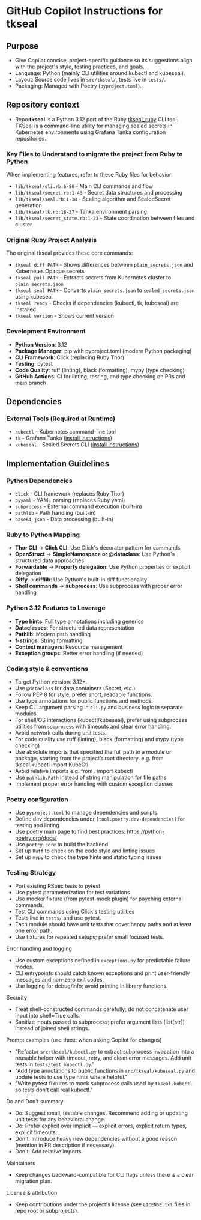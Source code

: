 # GitHub Copilot Instructions for tkseal

## Purpose
- Give Copilot concise, project-specific guidance so its suggestions align with the project's style, testing practices, and goals.
- Language: Python (mainly CLI utilities around kubectl and kubeseal).
- Layout: Source code lives in `src/tkseal/`, tests live in `tests/`.
- Packaging: Managed with Poetry (`pyproject.toml`).

## Repository context
- Repo:**tkseal** is a Python 3.12 port of the Ruby [tkseal_ruby](https://github.com/mlibrary/tkseal) CLI tool. TKSeal is a command-line utility for managing sealed secrets in Kubernetes environments using Grafana Tanka configuration repositories.

### Key Files to Understand to migrate the project from Ruby to Python

When implementing features, refer to these Ruby files for behavior:
- `lib/tkseal/cli.rb:6-80` - Main CLI commands and flow
- `lib/tkseal/secret.rb:1-48` - Secret data structures and processing
- `lib/tkseal/seal.rb:1-38` - Sealing algorithm and SealedSecret generation
- `lib/tkseal/tk.rb:18-37` - Tanka environment parsing
- `lib/tkseal/secret_state.rb:1-23` - State coordination between files and cluster


### Original Ruby Project Analysis

The original tkseal provides these core commands:
- `tkseal diff PATH` - Shows differences between `plain_secrets.json` and Kubernetes Opaque secrets
- `tkseal pull PATH` - Extracts secrets from Kubernetes cluster to `plain_secrets.json`
- `tkseal seal PATH` - Converts `plain_secrets.json` to `sealed_secrets.json` using kubeseal
- `tkseal ready` - Checks if dependencies (kubectl, tk, kubeseal) are installed
- `tkseal version` - Shows current version


### Development Environment

- **Python Version**: 3.12
- **Package Manager**: pip with pyproject.toml (modern Python packaging)
- **CLI Framework**: Click (replacing Ruby Thor)
- **Testing**: pytest
- **Code Quality**: ruff (linting), black (formatting), mypy (type checking)
- **GitHub Actions**: CI for linting, testing, and type checking on PRs and main branch

## Dependencies

### External Tools (Required at Runtime)
- `kubectl` - Kubernetes command-line tool
- `tk` - Grafana Tanka ([install instructions](https://tanka.dev/install/))
- `kubeseal` - Sealed Secrets CLI ([install instructions](https://github.com/bitnami-labs/sealed-secrets))

## Implementation Guidelines

### Python Dependencies
- `click` - CLI framework (replaces Ruby Thor)
- `pyyaml` - YAML parsing (replaces Ruby yaml)
- `subprocess` - External command execution (built-in)
- `pathlib` - Path handling (built-in)
- `base64`, `json` - Data processing (built-in)

### Ruby to Python Mapping
- **Thor CLI** → **Click CLI**: Use Click's decorator pattern for commands
- **OpenStruct** → **SimpleNamespace or @dataclass**: Use Python's structured data approaches
- **Forwardable** → **Property delegation**: Use Python properties or explicit delegation
- **Diffy** → **difflib**: Use Python's built-in diff functionality
- **Shell commands** → **subprocess**: Use subprocess with proper error handling

### Python 3.12 Features to Leverage
- **Type hints**: Full type annotations including generics
- **Dataclasses**: For structured data representation
- **Pathlib**: Modern path handling
- **f-strings**: String formatting
- **Context managers**: Resource management
- **Exception groups**: Better error handling (if needed)

### Coding style & conventions
- Target Python version: 3.12+.
- Use `@dataclass` for data containers (Secret, etc.)
- Follow PEP 8 for style; prefer short, readable functions.
- Use type annotations for public functions and methods.
- Keep CLI argument parsing in `cli.py` and business logic in separate modules.
- For shell/OS interactions (kubectl/kubeseal), prefer using subprocess utilities from `subprocess` with timeouts and clear error handling.
- Avoid network calls during unit tests.
- For code quality use ruff (linting), black (formatting) and mypy (type checking)
- Use absolute imports that specified the full path to a module or package, starting from the project’s root directory. e.g. from tkseal.kubectl import KubeCtl
- Avoid relative imports e.g. from . import kubectl
- Use `pathlib.Path` instead of string manipulation for file paths
- Implement proper error handling with custom exception classes

### Poetry configuration
- Use `pyproject.toml` to manage dependencies and scripts.
- Define dev dependencies under `[tool.poetry.dev-dependencies]` for testing and linting
- Use poetry main page to find best practices: https://python-poetry.org/docs/
- Use `poetry-core` to build the backend
- Set up `Ruff` to check on the code style and linting issues
- Set up `mypy` to check the type hints and static typing issues

### Testing Strategy
- Port existing RSpec tests to pytest
- Use pytest parameterization for test variations
- Use mocker fixture (from pytest-mock plugin) for payching external commands.
- Test CLI commands using Click's testing utilities
- Tests live in `tests/` and use pytest.
- Each module should have unit tests that cover happy paths and at least one error path.
- Use fixtures for repeated setups; prefer small focused tests.

Error handling and logging
- Use custom exceptions defined in `exceptions.py` for predictable failure modes.
- CLI entrypoints should catch known exceptions and print user-friendly messages and non-zero exit codes.
- Use logging for debug/info; avoid printing in library functions.

Security
- Treat shell-constructed commands carefully; do not concatenate user input into shell=True calls.
- Sanitize inputs passed to subprocess; prefer argument lists (list[str]) instead of joined shell strings.

Prompt examples (use these when asking Copilot for changes)
- "Refactor `src/tkseal/kubectl.py` to extract subprocess invocation into a reusable helper with timeout, retry, and clean error messages. Add unit tests in `tests/test_kubectl.py`."
- "Add type annotations to public functions in `src/tkseal/kubeseal.py` and update tests to use type hints where helpful."
- "Write pytest fixtures to mock subprocess calls used by `tkseal.kubectl` so tests don't call real kubectl."

Do and Don't summary
- Do: Suggest small, testable changes. Recommend adding or updating unit tests for any behavioral change.
- Do: Prefer explicit over implicit — explicit errors, explicit return types, explicit timeouts.
- Don't: Introduce heavy new dependencies without a good reason (mention in PR description if necessary).
- Don't: Add relative imports.

Maintainers
- Keep changes backward-compatible for CLI flags unless there is a clear migration plan.

License & attribution
- Keep contributions under the project's license (see `LICENSE.txt` files in repo root or subprojects).

